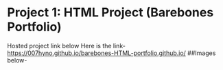 # Project 1: HTML Project (Barebones Portfolio)
Hosted project link below
Here is the link- https://007hyno.github.io/barebones-HTML-portfolio.github.io/
##Images below-
